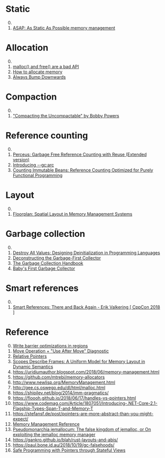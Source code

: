 # Static

0. []()
0. [ASAP: As Static As Possible memory management](https://www.cl.cam.ac.uk/techreports/UCAM-CL-TR-908.pdf)

# Allocation

0. []()
0. [malloc() and free() are a bad API](https://www.foonathan.net/2022/08/malloc-interface/#content)
0. [How to allocate memory](https://geocar.sdf1.org/alloc.html)
0. [Always Bump Downwards](https://fitzgeraldnick.com/2019/11/01/always-bump-downwards.html)

# Compaction

0. []()
0. ["Compacting the Uncompactable" by Bobby Powers](https://www.youtube.com/watch?v=c1UBJbfR-H0)

# Reference counting

0. []()
0. [Perceus: Garbage Free Reference Counting with Reuse (Extended version)](https://www.microsoft.com/en-us/research/publication/perceus-garbage-free-reference-counting-with-reuse/)
0. [Introducing --gc:arc](https://forum.nim-lang.org/t/5734)
0. [Counting Immutable Beans: Reference Counting Optimized for Purely Functional Programming](https://arxiv.org/abs/1908.05647)

# Layout

0. []()
0. [Floorplan: Spatial Layout in Memory Management Systems](https://conf.researchr.org/details/gpce-2019/gpce-2019-papers/6/Floorplan-Spatial-Layout-in-Memory-Management-Systems)

# Garbage collection

0. []()
0. [Destroy All Values: Designing Deinitialization in Programming Languages](https://gankra.github.io/blah/deinitialize-me-maybe/)
0. [Deconstructing the Garbage-First Collector](https://users.cecs.anu.edu.au/~steveb/pubs/papers/g1-vee-2020.pdf)
0. [The Garbage Collection Handbook](http://gchandbook.org/)
0. [Baby's First Garbage Collector](http://journal.stuffwithstuff.com/2013/12/08/babys-first-garbage-collector/)

# Smart references

0. []()
0. [Smart References: There and Back Again - Erik Valkering [ CppCon 2018 ]](https://www.youtube.com/watch?v=bfm9m3xJQRY)

# Reference

0. [Write barrier optimizations in regions](https://maoni0.medium.com/write-barrier-optimizations-in-regions-984bde6c0ffc)
0. [Move Operation + "Use After Move" Diagnostic](https://github.com/apple/swift-evolution/blob/main/proposals/0366-move-function.md)
0. [Relative Pointers](https://www.gingerbill.org/article/2020/05/17/relative-pointers/)
0. [Scopes Describe Frames: A Uniform Model for Memory Layout in Dynamic Semantics](http://drops.dagstuhl.de/opus/volltexte/2016/6114/)
0. https://uridiumauthor.blogspot.com/2018/06/memory-management.html
0. https://github.com/mtrebi/memory-allocators
0. http://www.newlisp.org/MemoryManagement.html
0. http://gee.cs.oswego.edu/dl/html/malloc.html
0. https://shipilev.net/blog/2014/jmm-pragmatics/
0. https://floooh.github.io/2018/06/17/handles-vs-pointers.html
0. https://www.codemag.com/Article/1807051/Introducing-.NET-Core-2.1-Flagship-Types-Span-T-and-Memory-T
0. https://stefansf.de/post/pointers-are-more-abstract-than-you-might-expect/
0. [Memory Management Reference](https://www.memorymanagement.org/)
0. [Pseudomonarchia jemallocum: The false kingdom of jemalloc, or On exploiting the jemalloc memory manager](http://phrack.com/issues/68/10.html#article)
0. https://gankro.github.io/blah/rust-layouts-and-abis/
0. https://paul.bone.id.au/2018/10/19/gc-falsehoods/
0. [Safe Programming with Pointers through Stateful Views](https://www.cs.bu.edu/~hwxi/academic/papers/padl05.pdf)

